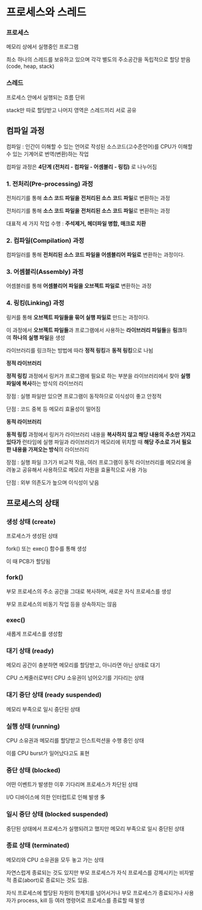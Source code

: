 # 프로세스와 스레드

### 프로세스

메모리 상에서 실행중인 프로그램

최소 하나의 스레드를 보유하고 있으며 각각 별도의 주소공간을 독립적으로 할당 받음 (code, heap, stack)

### 스레드

프로세스 안에서 실행되는 흐름 단위

stack만 따로 할당받고 나머지 영역은 스레드끼리 서로 공유

## 컴파일 과정

컴파일 : 인간이 이해할 수 있는 언어로 작성된 소스코드(고수준언어)를 CPU가 이해할 수 있는 기계어로 번역(변환)하는 작업

컴파일 과정은 **4단계 (전처리 - 컴파일 - 어셈블리 - 링킹)** 로 나누어짐

### 1. **전처리(Pre-processing) 과정**

전처리기를 통해 **소스 코드 파일을** **전처리된 소스 코드 파일**로 변환하는 과정

전처리기를 통해 **소스 코드 파일을** **전처리된 소스 코드 파일**로 변환하는 과정

대표적 세 가지 작업 수행 : **주석제거, 헤더파일 병합, 매크로 치환**

### 2. 컴파일(Compilation) **과정**

컴파일러를 통해 **전처리된 소스 코드 파일을 어셈블리어 파일로** 변환하는 과정이다.

### 3. 어셈블리(Assembly) **과정**

어셈블러를 통해 **어셈블리어 파일을 오브젝트 파일로** 변환하는 과정

### 4. 링킹(Linking) **과정**

링커를 통해 **오브젝트 파일들을 묶어 실행 파일로** 만드는 과정이다.

이 과정에서 **오브젝트 파일들**과 프로그램에서 사용하는 **라이브러리 파일들**을 **링크**하여 **하나의 실행 파일**을 생성

라이브러리를 링크하는 방법에 따라 **정적 링킹**과 **동적 링킹**으로 나뉨

**정적 라이브러리**

**정적 링킹** 과정에서 링커가 프로그램에 필요로 하는 부분을 라이브러리에서 찾아 **실행 파일에 복사**하는 방식의 라이브러리

장점 : 실행 파일만 있으면 프로그램이 동작하므로 이식성이 좋고 안정적

단점 : 코드 중복 등 메모리 효율성이 떨어짐

**동적 라이브러리**

**동적 링킹** 과정에서 링커가 라이브러리 내용을 **복사하지 않고 해당 내용의 주소만 가지고 있다가** 런타임에 실행 파일과 라이브러리가 메모리에 위치할 때 **해당 주소로 가서 필요한 내용을 가져오는 방식**의 라이브러리

장점 : 실행 파일 크기가 비교적 작음, 여러 프로그램이 동적 라이브러리를 메모리에 올려놓고 공유해서 사용하므로 메모리 자원을 효율적으로 사용 가능

단점 : 외부 의존도가 높으며 이식성이 낮음

## 프로세스의 상태

### 생성 상태 (create)

프로세스가 생성된 상태

fork() 또는 exec() 함수를 통해 생성

이 때 PCB가 할당됨

### fork()

부모 프로세스의 주소 공간을 그대로 복사하며, 새로운 자식 프로세스를 생성

부모 프로세스의 비동기 작업 등을 상속하지는 않음

### exec()

새롭게 프로세스를 생성함

### 대기 상태 (ready)

메모리 공간이 충분하면 메모리를 할당받고, 아니라면 아닌 상태로 대기

CPU 스케줄러로부터 CPU 소유권이 넘어오기를 기다리는 상태

### 대기 중단 상태 (ready suspended)

메모리 부족으로 일시 중단된 상태

### 실행 상태 (running)

CPU 소유권과 메모리를 할당받고 인스트럭션을 수행 중인 상태

이를 CPU burst가 일어났다고도 표현

### **중단 상태 (blocked)**

어떤 이벤트가 발생한 이후 기다리며 프로세스가 차단된 상태

I/O 디바이스에 의한 인터럽트로 인해 발생 多

### 일시 중단 상태 (blocked suspended)

중단된 상태에서 프로세스가 실행되려고 했지만 메모리 부족으로 일시 중단된 상태

### **종료 상태 (terminated)**

메모리와 CPU 소유권을 모두 놓고 가는 상태

자연스럽게 종료되는 것도 있지만 부모 프로세스가 자식 프로세스를 강제시키는 비자발적 종료(abort)로 종료되는 것도 있음.

자식 프로세스에 할당된 자원의 한계치를 넘어서거나 부모 프로세스가 종료되거나 사용자가 process, kill 등 여러 명령어로 프로세스를 종료할 때 발생
